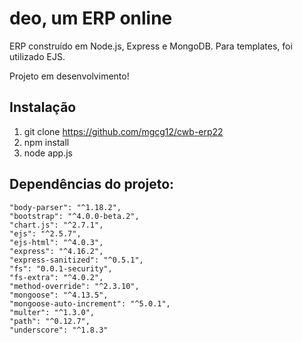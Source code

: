 <h1>deo, um ERP online</h1>

<p>ERP construído em Node.js, Express e MongoDB. Para templates, foi utilizado EJS.</p>

<p>Projeto em desenvolvimento!</p>

<h2>Instalação</h2>

1. git clone https://github.com/mgcg12/cwb-erp22
2. npm install
3. node app.js

<h2>Dependências do projeto:</h2>

    "body-parser": "^1.18.2",
    "bootstrap": "^4.0.0-beta.2",
    "chart.js": "^2.7.1",
    "ejs": "^2.5.7",
    "ejs-html": "^4.0.3",
    "express": "^4.16.2",
    "express-sanitized": "^0.5.1",
    "fs": "0.0.1-security",
    "fs-extra": "^4.0.2",
    "method-override": "^2.3.10",
    "mongoose": "^4.13.5",
    "mongoose-auto-increment": "^5.0.1",
    "multer": "^1.3.0",
    "path": "^0.12.7",
    "underscore": "^1.8.3"
